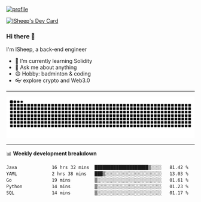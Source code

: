 [![profile](https://user-images.githubusercontent.com/54968314/208005045-e4b42f3b-833d-4242-bfcc-e764865553a2.svg)](https://www.calligrapher.ai/)

<a href="https://app.daily.dev/linziyang1106"><img src="https://api.daily.dev/devcards/v2/i4Spwx5Skx5FpTqWcwoit.png?r=kgx&type=wide" width="652" alt="ISheep's Dev Card"/></a>

### Hi there 🐏

I'm ISheep, a back-end engineer

- 🔭 I’m currently learning Solidity
- 💬 Ask me about anything
- 😄 Hobby: badminton & coding
- 👓 explore crypto and Web3.0

-------

![](https://raw.githubusercontent.com/ISheepp/ISheepp/output/github-contribution-grid-snake.svg)

-------

📊 **Weekly development breakdown**
<!--START_SECTION:waka-->

```txt
Java             16 hrs 32 mins  ████████████████████▒░░░░   81.42 %
YAML             2 hrs 38 mins   ███▒░░░░░░░░░░░░░░░░░░░░░   13.03 %
Go               19 mins         ▒░░░░░░░░░░░░░░░░░░░░░░░░   01.61 %
Python           14 mins         ▒░░░░░░░░░░░░░░░░░░░░░░░░   01.23 %
SQL              14 mins         ▒░░░░░░░░░░░░░░░░░░░░░░░░   01.17 %
```

<!--END_SECTION:waka-->
